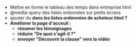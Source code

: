 - Mettre en forme le tableau des temps dans entreprise.html
- @media-query des listes ordonnées sur petits écrans
- ajouter du <strong> dans les listes ordonnées de acheteur.html ?
- Améliorer la page d'acceuil :
  * résumer les témoignages
  * réduire "De quoi s'agit-il ?"
  * envoyer "Découvrir la clause" vers la vidéo
